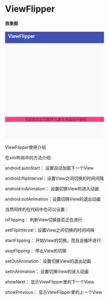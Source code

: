 # ViewFlipper
#### 效果图
![](https://github.com/leon5458/ViewFlipper/blob/master/ViewFlipper/viewfiller.gif)

ViewFlipper使用介绍

在xml布局中的方法介绍:

android:autoStart：   设置自动加载下一个View

android:flipInterval：设置View之间切换的时间间隔

android:inAnimation： 设置切换View的进入动画

android:outAnimation：设置切换View的退出动画

当然同样的在代码中也可以设置：

isFlipping：     判断View切换是否正在进行

setFilpInterval：设置View之间切换的时间间隔

startFlipping：  开始View的切换，而且会循环进行

stopFlipping：   停止View的切换

setOutAnimation：设置切换View的退出动画

setInAnimation： 设置切换View的进入动画

showNext：       显示ViewFlipper里的下一个View

showPrevious：   显示ViewFlipper里的上一个View